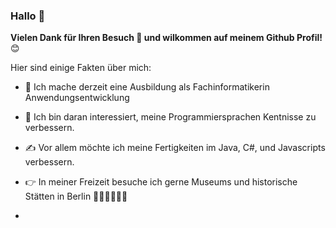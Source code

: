 ### Hallo 👋

**Vielen Dank für Ihren Besuch 🙏 und wilkommen auf meinem Github Profil!** 😊

Hier sind einige Fakten über mich:

- 🔭 Ich mache derzeit eine Ausbildung als Fachinformatikerin Anwendungsentwicklung

- 🌱 Ich bin daran interessiert, meine Programmiersprachen Kentnisse zu verbessern.

- ✍ Vor allem möchte ich meine Fertigkeiten im Java, C#, und Javascripts verbessern.

- 👉 In meiner Freizeit besuche ich gerne Museums und historische Stätten in Berlin  🚵‍♀️🧗‍♀️🏃‍♀️

-


